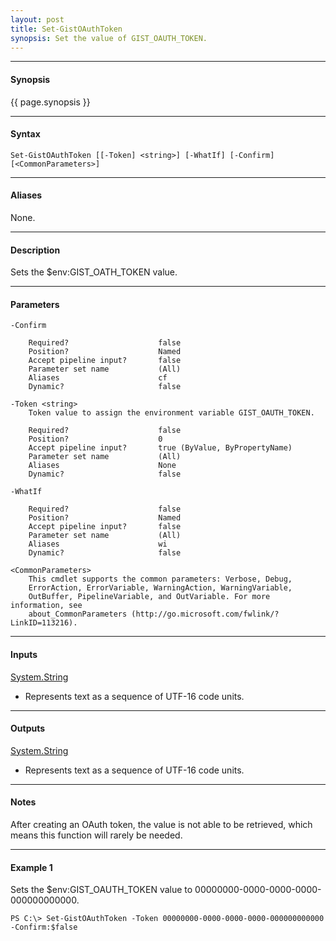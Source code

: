 ```yaml
---
layout: post
title: Set-GistOAuthToken
synopsis: Set the value of GIST_OAUTH_TOKEN.
---
```


---

#### **Synopsis**

{{ page.synopsis }}

---

#### **Syntax**

```
Set-GistOAuthToken [[-Token] <string>] [-WhatIf] [-Confirm]  [<CommonParameters>]
```

---

#### **Aliases**

None.

---

#### **Description**

Sets the $env:GIST_OATH_TOKEN value.

---

#### **Parameters**

```
-Confirm
    
    Required?                    false
    Position?                    Named
    Accept pipeline input?       false
    Parameter set name           (All)
    Aliases                      cf
    Dynamic?                     false
    
-Token <string>
    Token value to assign the environment variable GIST_OAUTH_TOKEN.
    
    Required?                    false
    Position?                    0
    Accept pipeline input?       true (ByValue, ByPropertyName)
    Parameter set name           (All)
    Aliases                      None
    Dynamic?                     false
    
-WhatIf
    
    Required?                    false
    Position?                    Named
    Accept pipeline input?       false
    Parameter set name           (All)
    Aliases                      wi
    Dynamic?                     false
    
<CommonParameters>
    This cmdlet supports the common parameters: Verbose, Debug,
    ErrorAction, ErrorVariable, WarningAction, WarningVariable,
    OutBuffer, PipelineVariable, and OutVariable. For more information, see 
    about_CommonParameters (http://go.microsoft.com/fwlink/?LinkID=113216). 
```

---

#### **Inputs**

[System.String](https://msdn.microsoft.com/en-us/library/system.string%28v=vs.110%29.aspx)

* Represents text as a sequence of UTF-16 code units.

---

#### **Outputs**

[System.String](https://msdn.microsoft.com/en-us/library/system.string%28v=vs.110%29.aspx)

* Represents text as a sequence of UTF-16 code units.

---

#### **Notes**

After creating an OAuth token, the value is not able to be retrieved, which means this function will rarely be needed.

---

#### **Example 1**

Sets the $env:GIST_OAUTH_TOKEN value to 00000000-0000-0000-0000-000000000000.

```
PS C:\> Set-GistOAuthToken -Token 00000000-0000-0000-0000-000000000000 -Confirm:$false
```
